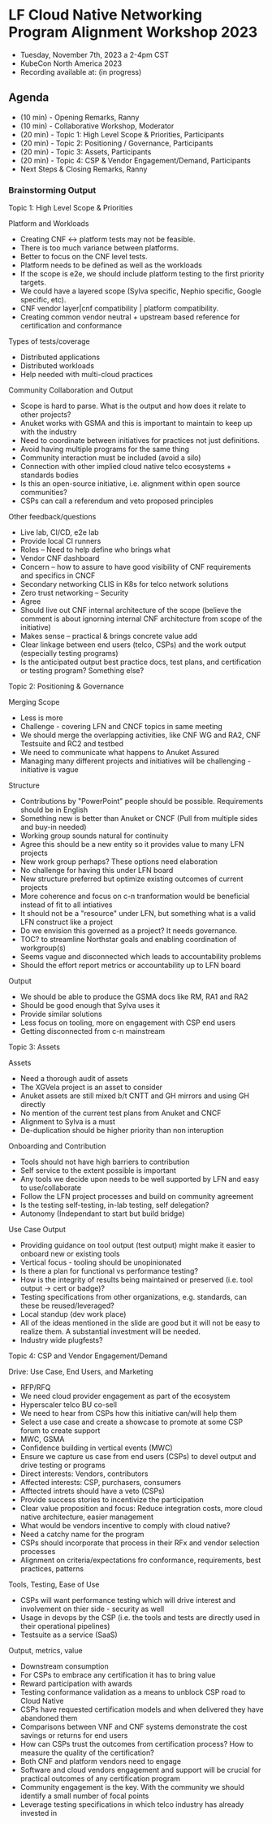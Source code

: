 # LF Cloud Native Networking Program Alignment Workshop 2023
- Tuesday, November 7th, 2023 a 2-4pm CST 
- KubeCon North America 2023
- Recording available at: (in progress)

## Agenda

- (10 min) - Opening Remarks, Ranny
- (10 min) - Collaborative Workshop, Moderator
- (20 min) - Topic 1: High Level Scope & Priorities, Participants
- (20 min) - Topic 2: Positioning / Governance, Participants
- (20 min) - Topic 3: Assets, Participants
- (20 min) - Topic 4: CSP & Vendor Engagement/Demand, Participants
- Next Steps & Closing Remarks, Ranny

### Brainstorming Output

Topic 1: High Level Scope & Priorities

Platform and Workloads
- Creating CNF <-> platform tests may not be feasible.
- There is too much variance between platforms.
- Better to focus on the CNF level tests.
- Platform needs to be defined as well as the workloads
- If the scope is e2e, we should include platform testing to the first priority targets.
- We could have a layered scope (Sylva specific, Nephio specific, Google specific, etc).
- CNF vendor layer|cnf compatibility | platform compatibility.
- Creating common vendor neutral + upstream based reference for certification and conformance

Types of tests/coverage
- Distributed applications
- Distributed workloads
- Help needed with multi-cloud practices

Community Collaboration and Output
- Scope is hard to parse.  What is the output and how does it relate to other projects?
- Anuket works with GSMA and this is important to maintain to keep up with the industry
- Need to coordinate between initiatives for practices not just definitions. 
- Avoid having multiple programs for the same thing
- Community interaction must be included (avoid a silo)
- Connection with other implied cloud native telco ecosystems + standards bodies
- Is this an open-source initiative, i.e. alignment within open source communities?
- CSPs can call a referendum and veto proposed principles

Other feedback/questions
- Live lab, CI/CD, e2e lab
- Provide local CI runners
- Roles – Need to help define who brings what
- Vendor CNF dashboard
- Concern – how to assure to have good visibility of CNF requirements and specifics in CNCF
- Secondary networking CLIS in K8s for telco network solutions
- Zero trust networking – Security
- Agree
- Should live out CNF internal architecture of the scope (believe the comment is about ignorning internal CNF architecture from scope of the initiative)
- Makes sense – practical & brings concrete value add
- Clear linkage between end users (telco, CSPs) and the work output (especially testing programs)
- Is the anticipated output best practice docs, test plans, and certification or testing program? Something else?

Topic 2: Positioning & Governance

Merging Scope
- Less is more
- Challenge - covering LFN and CNCF topics in same meeting
- We should merge the overlapping activities, like CNF WG and RA2, CNF Testsuite and RC2 and testbed
- We need to communicate what happens to Anuket Assured
- Managing many different projects and initiatives will be challenging - initiative is vague

Structure
- Contributions by "PowerPoint" people should be possible. Requirements should be in English
- Something new is better than Anuket or CNCF (Pull from multiple sides and buy-in needed)
- Working group sounds natural for continuity
- Agree this should be a new entity so it provides value to many LFN projects
- New work group perhaps? These options need elaboration
- No challenge for having this under LFN board
- New structure preferred but optimize existing outcomes of current projects
- More coherence and focus on c-n tranformation would be beneficial instead of fit to all intiatives
- It should not be a "resource" under LFN, but something what is a valid LFN construct like a project
- Do we envision this governed as a project? It needs governance.
- TOC? to streamline Northstar goals and enabling coordination of workgroup(s)
- Seems vague and disconnected which leads to accountability problems
- Should the effort report metrics or accountability up to LFN board

Output
- We should be able to produce the GSMA docs like RM, RA1 and RA2
- Should be good enough that Sylva uses it
- Provide similar solutions
- Less focus on tooling, more on engagement with CSP end users
- Getting disconnected from c-n mainstream

Topic 3: Assets

Assets
- Need a thorough audit of assets
- The XGVela project is an asset to consider
- Anuket assets are still mixed b/t CNTT and GH mirrors and using GH directly
- No mention of the current test plans from Anuket and CNCF
- Alignment to Sylva is a must
- De-duplication should be higher priority than non interuption

Onboarding and Contribution
- Tools should not have high barriers to contribution
- Self service to the extent possible is important
- Any tools we decide upon needs to be well supported by LFN and easy to use/collaborate
- Follow the LFN project processes and build on community agreement
- Is the testing self-testing, in-lab testing, self delegation?
- Autonomy (Independant to start but build bridge)

Use Case Output
- Providing guidance on tool output (test output) might make it easier to onboard new or existing tools
- Vertical focus - tooling should be unopinionated
- Is there a plan for functional vs performance testing?
- How is the integrity of results being maintained or preserved (i.e. tool output -> cert or badge)?
- Testing specifications from other organizations, e.g. standards, can these be reused/leveraged?
- Local standup (dev work place)
- All of the ideas mentioned in the slide are good but it will not be easy to realize them.  A substantial investment will be needed.
- Industry wide plugfests?
  
Topic 4: CSP and Vendor Engagement/Demand

Drive: Use Case, End Users, and Marketing
- RFP/RFQ
- We need cloud provider engagement as part of the ecosystem
- Hyperscaler telco BU co-sell
- We need to hear from CSPs how this initiative can/will help them
- Select a use case and create a showcase to promote at some CSP forum to create support
-  MWC, GSMA
-  Confidence building in vertical events (MWC)
-  Ensure we capture us case from end users (CSPs) to devel output and drive testing or programs
-  Direct interests: Vendors, contributors
-  Affected interests: CSP, purchasers, consumers
-  Afftected intrets should have a veto (CSPs)
-  Provide success stories to incentivize the participation
-  Clear value proposition and focus: Reduce integration costs, more cloud native architecture, easier management
-  What would be vendors incentive to comply with cloud native?
-  Need a catchy name for the program
-  CSPs should incorporate that process in their RFx and vendor selection processes
-  Alignment on criteria/expectations fro conformance, requirements, best practices, patterns

Tools, Testing, Ease of Use
- CSPs will want performance testing which will drive interest and involvement on thier side - security as well
- Usage in devops by the CSP (i.e. the tools and tests are directly used in their operational pipelines)
- Testsuite as a service (SaaS)

Output, metrics, value
- Downstream consumption
- For CSPs to embrace any certification it has to bring value
- Reward participation with awards
- Testing conformance validation as a means to unblock CSP road to Cloud Native
- CSPs have requested certification models and when delivered they have abandoned them
- Comparisons between VNF and CNF systems demonstrate the cost savings or returns for end users
- How can CSPs trust the outcomes from certification process? How to measure the quality of the certification?
- Both CNF and platform vendors need to engage
- Software and cloud vendors engagement and support will be crucial for practical outcomes of any certification program
- Community engagement is the key. With the community we should identify a small number of focal points
- Leverage testing specifications in which telco industry has already invested in